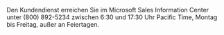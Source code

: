 <Token xmlns:xlink="http://www.w3.org/1999/xlink">Den Kundendienst erreichen Sie im Microsoft Sales Information Center unter (800) 892-5234 zwischen 6:30 und 17:30 Uhr Pacific Time, Montag bis Freitag, außer an Feiertagen.</Token>

<!--HONumber=May16_HO1-->


